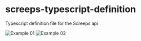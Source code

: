 screeps-typescript-definition
=============================

Typescript definition file for the Screeps api

![Example 01](https://cloud.githubusercontent.com/assets/1198848/5162654/fcd735ba-73d2-11e4-9a67-cb8e808628fd.png)
![Example 02](https://cloud.githubusercontent.com/assets/1198848/5162653/fcd06d0c-73d2-11e4-9e7e-02d87c50f526.png)
